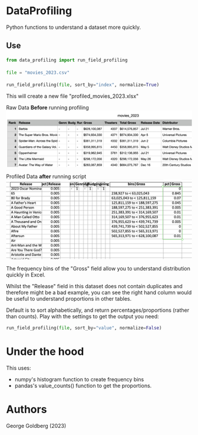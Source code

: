 # DataProfiling

Python functions to understand a dataset more quickly.

## Use

```python
from data_profiling import run_field_profiling

file = "movies_2023.csv"

run_field_profiling(file, sort_by="index", normalize=True)
```

This will create a new file "profiled_movies_2023.xlsx"

Raw Data **Before** running profiling
![Raw Data](ss/raw_data.png)

Profiled Data **after** running script
![Raw Data](ss/profiled_data.png)

The frequency bins of the "Gross" field allow you to understand distribution quickly in Excel.

Whilst the "Release" field in this dataset does not contain duplicates and therefore might be a bad example, you can see the right hand column would be useful to understand proportions in other tables.

Default is to sort alphabetically, and return percentages/proportions (rather than counts). Play with the settings to get the output you need:

```python
run_field_profiling(file, sort_by="value", normalize=False)
```

# Under the hood

This uses:

- numpy's histogram function to create frequency bins
- pandas's value_counts() function to get the proportions.

# Authors

George Goldberg (2023)
